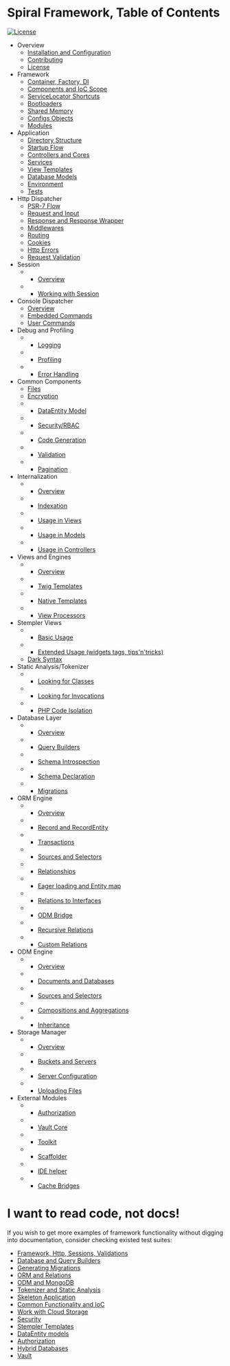# Spiral Framework, Table of Contents
[![License](https://poser.pugx.org/spiral/framework/license)](https://packagist.org/packages/spiral/framework) 

* Overview
	* [Installation and Configuration](installation.md)
	* [Contributing](contributing.md)
	* [License](license.md)  	
* Framework
    * [Container, Factory, DI](framework/container.md)
    * [Components and IoC Scope](framework/components.md)
    * [ServiceLocator Shortcuts](framework/shortcuts.md)
    * [Bootloaders](framework/bootloaders.md)
    * [Shared Memory](framework/memory.md)
    * [Configs Objects](framework/configs.md)
    * [Modules](framework/modules.md)
* Application
	* [Directory Structure](application/directories.md)
	* [Startup Flow](application/startup.md)
	* [Controllers and Cores](application/controllers.md)
	* [Services](application/services.md)
	* [View Templates](application/views.md)
	* [Database Models](application/database.md)
	* [Environment](application/environment.md)
	* [Tests](application/testing.md)
* Http Dispatcher
	* [PSR-7 Flow](http/flow.md)
	* [Request and Input](http/input.md)
	* [Response and Response Wrapper](http/response.md)
	* [Middlewares](http/middlewares.md)
	* [Routing](http/routing.md)
	* [Cookies](http/cookies.md)
	* [Http Errors](http/errors.md)
	* [Request Validation](http/validation.md)
* Session
	* - [Overview](session/overview.md)
	* - [Working with Session](session/usage.md)
* Console Dispatcher
   	* [Overview](console/overview.md)
   	* [Embedded Commands](console/commands.md)
   	* [User Commands](console/scaffolding.md)
* Debug and Profiling
	* - [Logging](debug/logging.md)
 	* - [Profiling](debug/profiling.md)
	* - [Error Handling](debug/errors.md)
* Common Components
   	* [Files](components/files.md)
   	* [Encryption](components/encrypter.md)
   	* - [DataEntity Model](components/data-entity.md)
   	* - [Security/RBAC](components/security.md)
   	* - [Code Generation](components/reactor.md)
   	* - [Validation](components/validation.md)
   	* - [Pagination](components/pagination.md)
* Internalization
   	* - [Overview](i18n/overview.md)
   	* - [Indexation](i18n/indexation.md)
   	* - [Usage in Views](i18n/views.md)
   	* - [Usage in Models](i18n/models.md)
   	* - [Usage in Controllers](i18n/controllers.md)
* Views and Engines
	* - [Overview](views/overview.md)
	* - [Twig Templates](views/twig.md)
	* - [Native Templates](views/native.md)
	* - [View Processors](views/processors.md)
* Stempler Views
	* - [Basic Usage](stempler/basics.md)
 	* - [Extended Usage (widgets tags, tips'n'tricks)](stempler/expert.md)
   	* [Dark Syntax](stempler/dark.md)
* Static Analysis/Tokenizer
    * - [Looking for Classes](tokenizer/classes.md)
    * - [Looking for Invocations](tokenizer/invocations.md)
    * - [PHP Code Isolation](tokenizer/isolation.md)
* Database Layer
	* - [Overview](database/overview.md)
	* - [Query Builders](database/buidlers.md)
	* - [Schema Introspection](database/introspection.md)
	* - [Schema Declaration](database/declaration.md)
	* - [Migrations](database/migrations.md)
* ORM Engine
	* - [Overview](orm/overview.md)
	* - [Record and RecordEntity](orm/entities.md)
	* - [Transactions](orm/transactions.md)
	* - [Sources and Selectors](orm/repositories.md)
	* - [Relationships](orm/relationships.md)
	* - [Eager loading and Entity map](orm/loading.md)
	* - [Relations to Interfaces](orm/late-binding.md)
	* - [ODM Bridge](orm/odm-bridge.md)
	* - [Recursive Relations](orm/recursive.md)
	* - [Custom Relations](orm/custom-relations.md)
* ODM Engine
	* - [Overview](odm/overview.md)
	* - [Documents and Databases](odm/entities.md)
	* - [Sources and Selectors](orm/repositories.md)
	* - [Compositions and Aggregations](odm/oop.md)
	* - [Inheritance](odm/inheritance.md)
* Storage Manager
  	* - [Overview](storage/overview.md)
  	* - [Buckets and Servers](storage/entities.md)
   	* - [Server Configuration](storage/servers.md)
   	* - [Uploading Files](storage/uploading.md)
* External Modules
	* - [Authorization](modules/auth.md)
	* - [Vault Core](modules/vault.md)
	* - [Toolkit](modules/toolkit.md)
	* - [Scaffolder](modules/scaffolder.md)
	* - [IDE helper](modules/ide-helper.md)
	* - [Cache Bridges](modules/cache.md)

# I want to read code, not docs!
If you wish to get more examples of framework functionality without
digging into documentation, consider checking existed test suites:

* [Framework, Http, Sessions, Validations](https://github.com/spiral/spiral/tree/develop/tests)
* [Database and Query Builders](https://github.com/spiral/database/tree/master/tests/Database)
* [Generating Migrations](https://github.com/spiral/migrations/tree/master/tests/Migrations)
* [ORM and Relations](https://github.com/spiral/orm/tree/master/tests/ORM)
* [ODM and MongoDB](https://github.com/spiral/odm/tree/master/tests/ODM)
* [Tokenizer and Static Analysis](https://github.com/spiral/tokenizer/tree/master/tests/Tokenizer)
* [Skeleton Application](https://github.com/spiral/application/tree/master/tests)
* [Common Functionality and IoC](https://github.com/spiral/common/tree/master/tests)
* [Work with Cloud Storage](https://github.com/spiral/storage/tree/master/tests/Storage)
* [Security](https://github.com/spiral/security/tree/master/tests/Security)
* [Stempler Templates](https://github.com/spiral/stempler/tree/master/tests/Stempler)
* [DataEntity models](https://github.com/spiral/models/tree/master/tests/Models)
* [Authorization](https://github.com/spiral-modules/auth/tree/master/tests/Auth)
* [Hybrid Databases](https://github.com/spiral-modules/hybrid-db/tree/master/tests/HybridDB)
* [Vault](https://github.com/spiral-modules/vault/tree/master/tests)
